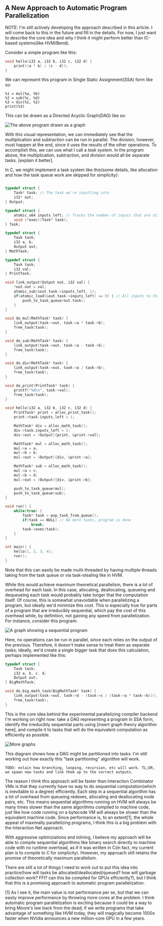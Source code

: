 
## A New Approach to Automatic Program Parallelization

NOTE: I'm still actively developing the approach described in this article. I will come back to this in the future and fill in the details. For now, I just want to describe the core idea and why I think it might perform better than IC-based systems(like HVM/Bend).

Consider a simple program like this:

```c
void hello(i32 a, i32 b, i32 c, i32 d) {
    print((a * b) / (c - d));
}
```

We can represent this program in Single Static Assignment(SSA) form like so:

```
%1 = mul(%a, %b)
%2 = sub(%c, %d)
%3 = div(%1, %2)
print(%3)
```

This can be drawn as a Directed Acyclic Graph(DAG) like so:

![The above program drawn as a graph](parallel/1.png)

With this visual representation, we can immediately see that the multiplication and subtraction can be run in parallel. The division, however, must happen at the end, since it uses the results of the other operations. To accomplish this, we can use what I call a *task system*. In the program above, the multiplication, subtraction, and division would all be separate tasks. [explain it better].

In C, we might implement a task system like this(some details, like allocation and how the task queue work are skipped for simplicity):

```c

typedef struct {
    Task* task; // The task we're inputting into
    i32* out;
} Output;

typedef struct {
    atomic_u64 inputs_left; // Tracks the number of inputs that are still "unlinked"
    void (*exec)(Task* task);
} Task;

typedef struct {
    Task task;
    i32 a, b;
    Output out;
} MathTask;

typedef struct {
    Task task;
    i32 val;
} PrintTask;

void link_output(Output out, i32 val) {
    *out.out = val;
    atomic_sub(&out.task->inputs_left, 1);
    if(atomic_load(&out.task->inputs_left) == 0) { // All inputs to this task are linked, and we can now execute it
        push_to_task_queue(out.task);
    }
}

void do_mul(MathTask* task) {
    link_output(task->out, task->a * task->b);
    free_task(task);
}

void do_sub(MathTask* task) {
    link_output(task->out, task->a - task->b);
    free_task(task);
}

void do_div(MathTask* task) {
    link_output(task->out, task->a / task->b);
    free_task(task);
}

void do_print(PrintTask* task) {
    printf("%d\n", task->val);
    free_task(task);
}

void hello(i32 a, i32 b, i32 c, i32 d) {
    PrintTask* print = alloc_print_task();
    print->task.inputs_left = 1;

    MathTask* div = alloc_math_task();
    div->task.inputs_left = 2;
    div->out = (Output){print, &print->val};

    MathTask* mul = alloc_math_task();
    mul->a = a;
    mul->b = b;
    mul->out = (Output){div, &print->a};

    MathTask* sub = alloc_math_task();
    mul->a = c;
    mul->b = d;
    mul->out = (Output){div, &print->b};

    push_to_task_queue(mul);
    push_to_task_queue(sub);
}

void run() {
    while(true) {
        Task* task = pop_task_from_queue();
        if(task == NULL) // No more tasks, program is done
            break;
        task->exec(task);
    }
}

int main() {
    hello(1, 2, 3, 4);
    run();
}

```

Note that this can easily be made multi-threaded by having multiple threads taking from the task queue or via task-stealing like in HVM.

While this would achieve maximum theoretical parallelism, there is a lot of overhead for each task. In this case, allocating, deallocating, queueing and dequeueing each task would probably take longer that the computation itself. Of course, this is somewhat unavoidable when parallelizing a program, but ideally we'd minimize this cost. This is especially true for parts of a program that are irreducibly sequential, which pay the cost of this overhead while, by definition, not gaining any speed from parallelization. For instance, consider this program:

![A graph showing a sequential program](parallel/2.png)

Here, no operations can be run in parallel, since each relies on the output of the previous. Therefore, it doesn't make sense to treat them as separate tasks; ideally, we'd create a single bigger task that does this calculation, perhaps implemented like this:

```c
typedef struct {
    Task task; 
    i32 a, b, c, d;
    Output out;
} BigMathTask;

void do_big_math_task(BigMathTask* task) {
    link_output(task->out, task->d - (task->c / (task->a * task->b)));
    free_task(task);
}
```

This is the core idea behind the experimental parallelizing compiler backend I'm working on right now: take a DAG representing a program in SSA form, identify the irreducibly sequential parts using [insert graph theory algorithm here], and compile it to tasks that will do the equivalent computation as efficiently as possible. 

![More graphs](parallel/3.png)

This diagram shows how a DAG might be partitioned into tasks. I'm still working out how exactly this "task partitioning" algorithm will work.

`TODO: exlain how branching, looping, recursion, etc will work. TL;DR, we spawn new tasks and link them up to the correct outputs.`

The reason I think this approach will be faster than Interaction Combinator VMs is that they currently have no way to do sequential computation(which is inevitable to a degree) efficiently. Each step in a sequential algorithm has a lot of overhead from queueing redexes, allocating and deallocating node pairs, etc. This means sequential algorithms running on HVM will always be many times slower than the same algorithms compiled to machine code, just like how code running on a bytecode VM will always be slower than the equivalent machine code. Since performance is, to an extent[1], the whole appeal of maximally parallelizing programs, I think this is a big problem with the Interaction Net approach. 

With aggressive optimiziations and inlining, I believe my approach will be able to compile sequential algorithms like binary search directly to machine code with no runtime overhead, as if it was written in C(in fact, my current plan is to compile to C for simplicity). However, my approach still retains the promise of theoretically maximum parallelism.

There are still a lot of things I need to work out to put this idea into practice(how will tasks be allocated/deallocated/queued? how will garbage collection work? FFI? can this be compiled for GPUs efficiently?), but I think that this is a promising approach to automatic program parallelization. 



[1] As I see it, the main value is not performance per se, but that we can easily improve performance by throwing more cores at the problem. I think automatic program parallelization is exciting because it could be a way to bring Moore's law back from the dead; if we write programs that take advantage of something like HVM today, they will magically become 1000x faster when NVidia announces a new million-core GPU in a few years. 
